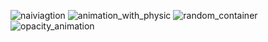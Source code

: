 ![naiviagtion](https://github.com/user-attachments/assets/5b7dd087-7950-4003-8040-4891164c8a41)
![animation_with_physic](https://github.com/user-attachments/assets/39e5d856-e4b6-493d-8316-0d267457ed8d)
![random_container](https://github.com/user-attachments/assets/6a1891ce-02a3-43f5-ad4c-d13893386421)
![opacity_animation](https://github.com/user-attachments/assets/3e2f6696-be0d-4320-b4fc-7fb5e471c4b0)
